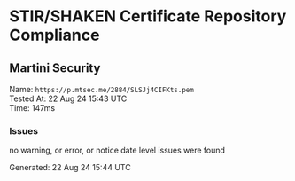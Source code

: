 # STIR/SHAKEN Certificate Repository Compliance

## Martini Security

Name: `https://p.mtsec.me/2884/SLSJj4CIFKts.pem`\
Tested At: 22 Aug 24 15:43 UTC\
Time: 147ms

### Issues

no warning, or error, or notice date level issues were found

Generated: 22 Aug 24 15:44 UTC
